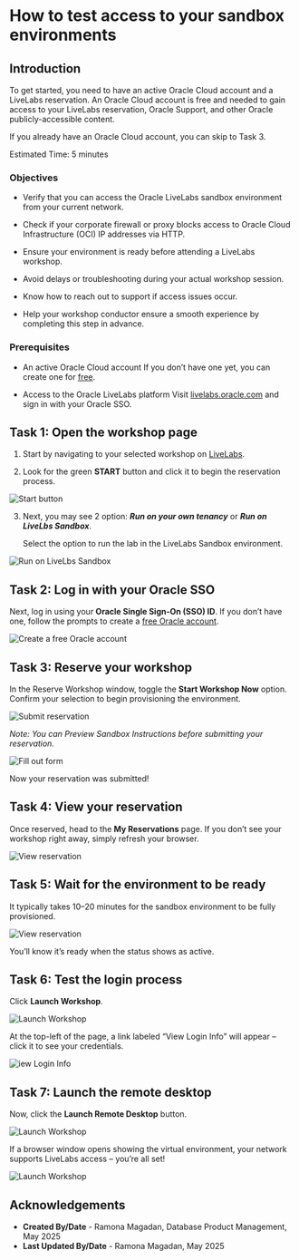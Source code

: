 # How to test access to your sandbox environments

## Introduction

To get started, you need to have an active Oracle Cloud account and a LiveLabs reservation. An Oracle Cloud account is free and needed to gain access to your LiveLabs reservation, Oracle Support, and other Oracle publicly-accessible content.

If you already have an Oracle Cloud account, you can skip to Task 3.

Estimated Time: 5 minutes

### Objectives

- Verify that you can access the Oracle LiveLabs sandbox environment from your current network.

- Check if your corporate firewall or proxy blocks access to Oracle Cloud Infrastructure (OCI) IP addresses via HTTP.

- Ensure your environment is ready before attending a LiveLabs workshop.

- Avoid delays or troubleshooting during your actual workshop session.

- Know how to reach out to support if access issues occur.

- Help your workshop conductor ensure a smooth experience by completing this step in advance.

### Prerequisites

- An active Oracle Cloud account
If you don’t have one yet, you can create one for [free](https://www.oracle.com/uk/cloud/sign-in.html).

- Access to the Oracle LiveLabs platform
Visit [livelabs.oracle.com](livelabs.oracle.com) and sign in with your Oracle SSO.


## Task 1: Open the workshop page

1. Start by navigating to your selected workshop on [LiveLabs](livelabs.oracle.com).

2. Look for the green **START** button and click it to begin the reservation process.

  ![Start button](./images/start-button.png " ")

3. Next, you may see 2 option: ***Run on your own tenancy*** or ***Run on LiveLbs Sandbox***.

    Select the option to run the lab in the LiveLabs Sandbox environment.

  ![Run on LiveLbs Sandbox](./images/run-sandbox.png " ")

## Task 2: Log in with your Oracle SSO

Next, log in using your **Oracle Single Sign-On (SSO) ID**.
If you don’t have one, follow the prompts to create a [free Oracle account](https://profile.oracle.com/myprofile/account/create-account.jspx).

  ![Create a free Oracle account](./images/new-oracle-account.png " ")

## Task 3: Reserve your workshop

In the Reserve Workshop window, toggle the **Start Workshop Now** option. Confirm your selection to begin provisioning the environment.

![Submit reservation](./images/submit-reservation.png " ")

*Note: You can Preview Sandbox Instructions before submitting your reservation.*

  ![Fill out form](./images/preview-instructions.png " ")

Now your reservation was submitted!

## Task 4: View your reservation

Once reserved, head to the **My Reservations** page. If you don’t see your workshop right away, simply refresh your browser.

![View reservation](./images/my-reservation.png " ")

## Task 5: Wait for the environment to be ready

It typically takes 10–20 minutes for the sandbox environment to be fully provisioned.

![View reservation](./images/reservation-waiting-time.png " ")

You’ll know it’s ready when the status shows as active.

## Task 6: Test the login process

Click **Launch Workshop**.

![Launch Workshop](./images/launch-workshop.png " ")

At the top-left of the page, a link labeled “View Login Info” will appear – click it to see your credentials.

![iew Login Info](./images/view-login-info.png " ")

## Task 7: Launch the remote desktop

Now, click the **Launch Remote Desktop** button.

![Launch Workshop](./images/launch-remote-desktop.png " ")

If a browser window opens showing the virtual environment, your network supports LiveLabs access – you’re all set!

![Launch Workshop](./images/remote-desktop.png " ")

## Acknowledgements

- **Created By/Date** - Ramona Magadan, Database Product Management, May 2025
- **Last Updated By/Date** - Ramona Magadan, May 2025
